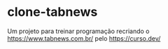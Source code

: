 # clone-tabnews

Um projeto para treinar programação recriando o https://www.tabnews.com.br/ pelo https://curso.dev/
